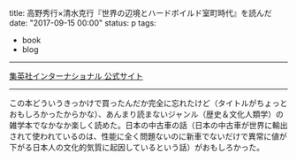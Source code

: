 title: 高野秀行×清水克行『世界の辺境とハードボイルド室町時代』を読んだ
date: "2017-09-15 00:00"
status: p
tags:
- book
- blog
---

[集英社インターナショナル 公式サイト](http://www.shueisha-int.co.jp/archives/3481)

---

この本どういうきっかけで買ったんだか完全に忘れたけど（タイトルがちょっとおもしろかったからかな）、あんまり読まないジャンル（歴史＆文化人類学）の雑学本でなかなか楽しく読めた。日本の中古車の話（日本の中古車が世界に輸出されて使われているのは、性能に全く問題ないのに新車でないだけで異常に値が下がる日本人の文化的気質に起因しているという話）がおもしろかった。
